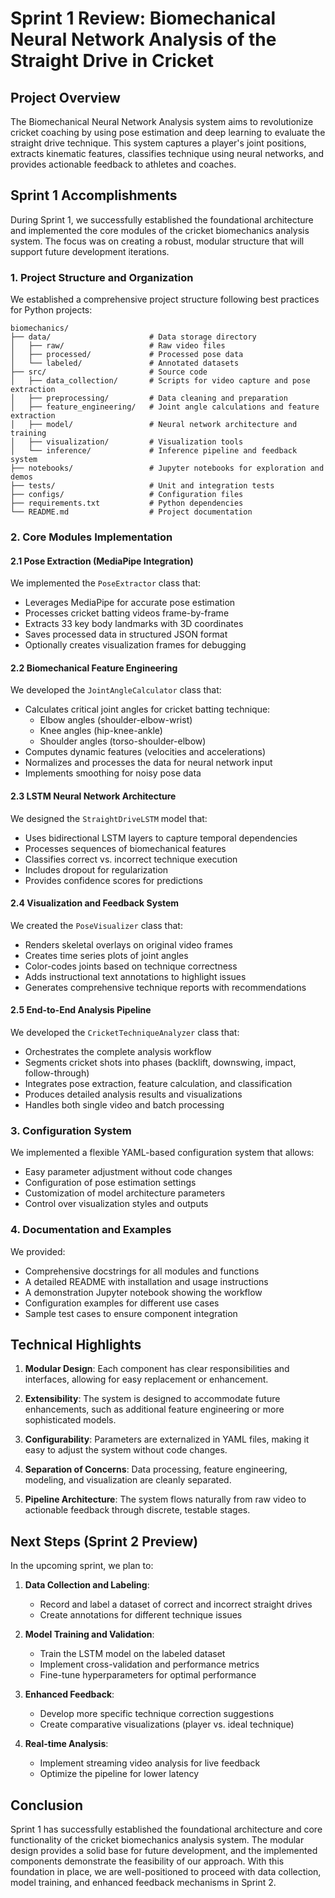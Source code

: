 # Sprint 1 Review: Biomechanical Neural Network Analysis of the Straight Drive in Cricket

## Project Overview

The Biomechanical Neural Network Analysis system aims to revolutionize cricket coaching by using pose estimation and deep learning to evaluate the straight drive technique. This system captures a player's joint positions, extracts kinematic features, classifies technique using neural networks, and provides actionable feedback to athletes and coaches.

## Sprint 1 Accomplishments

During Sprint 1, we successfully established the foundational architecture and implemented the core modules of the cricket biomechanics analysis system. The focus was on creating a robust, modular structure that will support future development iterations.

### 1. Project Structure and Organization

We established a comprehensive project structure following best practices for Python projects:

```
biomechanics/
├── data/                      # Data storage directory
│   ├── raw/                   # Raw video files
│   ├── processed/             # Processed pose data
│   └── labeled/               # Annotated datasets
├── src/                       # Source code
│   ├── data_collection/       # Scripts for video capture and pose extraction
│   ├── preprocessing/         # Data cleaning and preparation
│   ├── feature_engineering/   # Joint angle calculations and feature extraction
│   ├── model/                 # Neural network architecture and training
│   ├── visualization/         # Visualization tools
│   └── inference/             # Inference pipeline and feedback system
├── notebooks/                 # Jupyter notebooks for exploration and demos
├── tests/                     # Unit and integration tests
├── configs/                   # Configuration files
├── requirements.txt           # Python dependencies
└── README.md                  # Project documentation
```

### 2. Core Modules Implementation

#### 2.1 Pose Extraction (MediaPipe Integration)

We implemented the `PoseExtractor` class that:
- Leverages MediaPipe for accurate pose estimation
- Processes cricket batting videos frame-by-frame
- Extracts 33 key body landmarks with 3D coordinates
- Saves processed data in structured JSON format
- Optionally creates visualization frames for debugging

#### 2.2 Biomechanical Feature Engineering

We developed the `JointAngleCalculator` class that:
- Calculates critical joint angles for cricket batting technique:
  - Elbow angles (shoulder-elbow-wrist)
  - Knee angles (hip-knee-ankle)
  - Shoulder angles (torso-shoulder-elbow)
- Computes dynamic features (velocities and accelerations)
- Normalizes and processes the data for neural network input
- Implements smoothing for noisy pose data

#### 2.3 LSTM Neural Network Architecture

We designed the `StraightDriveLSTM` model that:
- Uses bidirectional LSTM layers to capture temporal dependencies
- Processes sequences of biomechanical features
- Classifies correct vs. incorrect technique execution
- Includes dropout for regularization
- Provides confidence scores for predictions

#### 2.4 Visualization and Feedback System

We created the `PoseVisualizer` class that:
- Renders skeletal overlays on original video frames
- Creates time series plots of joint angles
- Color-codes joints based on technique correctness
- Adds instructional text annotations to highlight issues
- Generates comprehensive technique reports with recommendations

#### 2.5 End-to-End Analysis Pipeline

We developed the `CricketTechniqueAnalyzer` class that:
- Orchestrates the complete analysis workflow
- Segments cricket shots into phases (backlift, downswing, impact, follow-through)
- Integrates pose extraction, feature calculation, and classification
- Produces detailed analysis results and visualizations
- Handles both single video and batch processing

### 3. Configuration System

We implemented a flexible YAML-based configuration system that allows:
- Easy parameter adjustment without code changes
- Configuration of pose estimation settings
- Customization of model architecture parameters
- Control over visualization styles and outputs

### 4. Documentation and Examples

We provided:
- Comprehensive docstrings for all modules and functions
- A detailed README with installation and usage instructions
- A demonstration Jupyter notebook showing the workflow
- Configuration examples for different use cases
- Sample test cases to ensure component integration

## Technical Highlights

1. **Modular Design**: Each component has clear responsibilities and interfaces, allowing for easy replacement or enhancement.

2. **Extensibility**: The system is designed to accommodate future enhancements, such as additional feature engineering or more sophisticated models.

3. **Configurability**: Parameters are externalized in YAML files, making it easy to adjust the system without code changes.

4. **Separation of Concerns**: Data processing, feature engineering, modeling, and visualization are cleanly separated.

5. **Pipeline Architecture**: The system flows naturally from raw video to actionable feedback through discrete, testable stages.

## Next Steps (Sprint 2 Preview)

In the upcoming sprint, we plan to:

1. **Data Collection and Labeling**:
   - Record and label a dataset of correct and incorrect straight drives
   - Create annotations for different technique issues

2. **Model Training and Validation**:
   - Train the LSTM model on the labeled dataset
   - Implement cross-validation and performance metrics
   - Fine-tune hyperparameters for optimal performance

3. **Enhanced Feedback**:
   - Develop more specific technique correction suggestions
   - Create comparative visualizations (player vs. ideal technique)

4. **Real-time Analysis**:
   - Implement streaming video analysis for live feedback
   - Optimize the pipeline for lower latency

## Conclusion

Sprint 1 has successfully established the foundational architecture and core functionality of the cricket biomechanics analysis system. The modular design provides a solid base for future development, and the implemented components demonstrate the feasibility of our approach. With this foundation in place, we are well-positioned to proceed with data collection, model training, and enhanced feedback mechanisms in Sprint 2.
